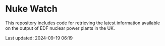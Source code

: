 # Nuke Watch

This repository includes code for retrieving the latest information available on the output of EDF nuclear power plants in the UK.

Last updated: 2024-09-19 06:19
